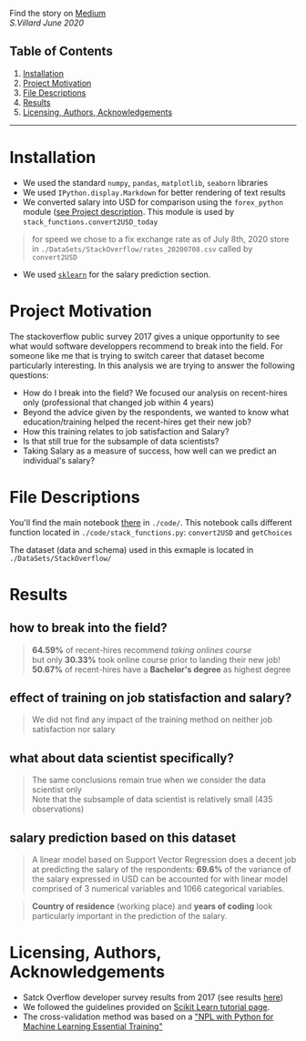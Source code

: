 Find the story on [Medium](https://medium.com/@sebastien.villard/scientist-to-data-scientist-468c906c5756?source=friends_link&sk=bb9fa0018d4235348921363bc023d858)  
_S.Villard June 2020_

## Table of Contents
1. [Installation](#Installation)
2. [Project Motivation](#Project_Motivation)
3. [File Descriptions](#File_Descriptions)
4. [Results](#Results)
5. [Licensing, Authors, Acknowledgements](#Licensing,_Authors,_Acknowledgements)

___
# __Installation__
 - We used the standard ```numpy```, ```pandas```, ```matplotlib```, ```seaborn``` libraries
 - We used ```IPython.display.Markdown``` for better rendering of text results
 - We converted salary into USD for comparison using the ```forex_python``` module ([see Project description](https://pypi.org/project/forex-python/). This module is used by ```stack_functions.convert2USD_today```
> for speed we chose to a fix exchange rate as of July 8th, 2020 store in ```./DataSets/StackOverflow/rates_20200708.csv``` called by ```convert2USD```
 - We used [```sklearn```](https://scikit-learn.org/stable/) for the salary prediction section.
 
# __Project Motivation__
The stackoverflow public survey 2017 gives a unique opportunity to see what would software developpers recommend to break into the field. For someone like me that is trying to switch career that dataset become particularly interesting.
In this analysis we are trying to answer the following questions:
- How do I break into the field? We focused our analysis on recent-hires only (professional that changed job within 4 years)
- Beyond the advice given by the respondents, we wanted to know what education/training helped the recent-hires get their new job? 
- How this training relates to job satisfaction and Salary?
- Is that still true for the subsample of data scientists?
- Taking Salary as a measure of success, how well can we predict an individual's salary?


# __File Descriptions__
You'll find the main notebook [there](./code/StackPublicSurvey.ipynb) in ```./code/```. This notebook calls different function located in ```./code/stack_functions.py```: ```convert2USD``` and ```getChoices``` 

The dataset (data and schema) used in this exmaple is located in ```./DataSets/StackOverflow/```

# __Results__

## how to break into the field?
> __64.59%__ of recent-hires recommend _taking onlines course_  
but only __30.33%__ took online course prior to landing their new job!<br/>
__50.67%__ of recent-hires have a __Bachelor's degree__ as highest degree

## effect of training on job statisfaction and salary?
> We did not find any impact of the training method on neither job satisfaction nor salary 

## what about data scientist specifically?
> The same conclusions remain true when we consider the data scientist only<br/>
Note that the subsample of data scientist is relatively small (435 observations)

## salary prediction based on this dataset
> A linear model based on Support Vector Regression does a decent job at predicting the salary of the respondents: __69.6%__ of the variance of the salary expressed in USD can be accounted for with linear model comprised of 3 numerical variables and 1066 categorical variables.  

> __Country of residence__ (working place) and __years of coding__ look particularly important in the prediction of the salary.


# __Licensing, Authors, Acknowledgements__
 - Satck Overflow developer survey results from 2017 (see results [here](https://insights.stackoverflow.com/survey/2017))
 - We followed the guidelines provided on [Scikit Learn tutorial page](https://scikit-learn.org/stable/tutorial/machine_learning_map/index.html).
 - The cross-validation method was based on a ["NPL with Python for Machine Learning Essential Training"](https://www.linkedin.com/learning/nlp-with-python-for-machine-learning-essential-training?trk=learning-serp_learning_search-card&upsellOrderOrigin=homepage-learning_learning-search-bar_search-submit)